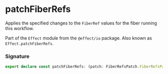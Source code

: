 # patchFiberRefs

Applies the specified changes to the `FiberRef` values for the fiber
running this workflow.

Part of the `Effect` module from the `@effect/io` package. Also known as `Effect.patchFiberRefs`.

### Signature

```typescript
export declare const patchFiberRefs: (patch: FiberRefsPatch.FiberRefsPatch) => Effect<never, never, void>
```
